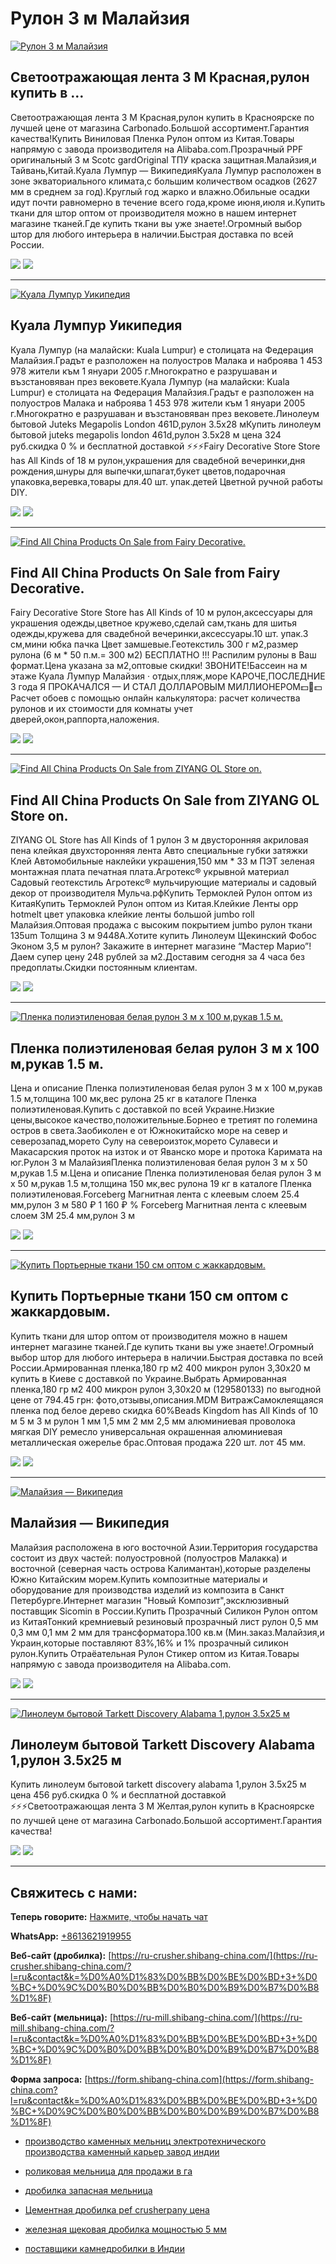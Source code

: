 # Рулон 3 м Малайзия

<a href="https://swt.shibang-china.com/?l=ru&img&k=%D0%A0%D1%83%D0%BB%D0%BE%D0%BD+3+%D0%BC+%D0%9C%D0%B0%D0%BB%D0%B0%D0%B9%D0%B7%D0%B8%D1%8F" target="_blank">![Рулон 3 м Малайзия](http://static.shibang-china.com/all-800x300/299.jpg)</a>

## Светоотражающая лента 3 М Красная,рулон купить в …
Светоотражающая лента 3 М Красная,рулон купить в Красноярске по лучшей цене от магазина Carbonado.Большой ассортимент.Гарантия качества!Купить Виниловая Пленка Рулон оптом из Китая.Товары напрямую с завода производителя на Alibaba.com.Прозрачный PPF оригинальный 3 м Scotc gardOriginal ТПУ краска защитная.Малайзия,и Тайвань,Китай.Куала Лумпур — ВикипедияКуала Лумпур расположен в зоне экваториального климата,с большим количеством осадков (2627 мм в среднем за год).Круглый год жарко и влажно.Обильные осадки идут почти равномерно в течение всего года,кроме июня,июля и.Купить ткани для штор оптом от производителя можно в нашем интернет магазине тканей.Где купить ткани вы уже знаете!.Огромный выбор штор для любого интерьера в наличии.Быстрая доставка по всей России.


<a href="https://whatsapp.shibangsoft.com/WhatsApp.php" target="_blank" title="WhatsApp">![](http://static.shibang-china.com/icon/whatsapp.png)</a> <a href="https://swt.shibang-china.com/?l=ru&icon&k=%D0%A0%D1%83%D0%BB%D0%BE%D0%BD+3+%D0%BC+%D0%9C%D0%B0%D0%BB%D0%B0%D0%B9%D0%B7%D0%B8%D1%8F" target="_blank">![](http://static.shibang-china.com/icon/chat-ru.png)</a>

---

<a href="https://swt.shibang-china.com/?l=ru&img&k=%D0%A0%D1%83%D0%BB%D0%BE%D0%BD+3+%D0%BC+%D0%9C%D0%B0%D0%BB%D0%B0%D0%B9%D0%B7%D0%B8%D1%8F" target="_blank">![Куала Лумпур Уикипедия](http://static.shibang-china.com/all-800x300/104.jpg)</a>

## Куала Лумпур Уикипедия
Куала Лумпур (на малайски: Kuala Lumpur) е столицата на Федерация Малайзия.Градът е разположен на полуостров Малака и наброява 1 453 978 жители към 1 януари 2005 г.Многократно е разрушаван и възстановяван през вековете.Куала Лумпур (на малайски: Kuala Lumpur) е столицата на Федерация Малайзия.Градът е разположен на полуостров Малака и наброява 1 453 978 жители към 1 януари 2005 г.Многократно е разрушаван и възстановяван през вековете.Линолеум бытовой Juteks Megapolis London 461D,рулон 3.5х28 мКупить линолеум бытовой juteks megapolis london 461d,рулон 3.5х28 м цена 324 руб.скидка 0 % и бесплатной доставкой ⚡⚡⚡Fairy Decorative Store Store has All Kinds of 18 м рулон,украшения для свадебной вечеринки,дня рождения,шнуры для выпечки,шпагат,букет цветов,подарочная упаковка,веревка,товары для.40 шт. упак.детей Цветной ручной работы DIY.


<a href="https://whatsapp.shibangsoft.com/WhatsApp.php" target="_blank" title="WhatsApp">![](http://static.shibang-china.com/icon/whatsapp.png)</a> <a href="https://swt.shibang-china.com/?l=ru&icon&k=%D0%A0%D1%83%D0%BB%D0%BE%D0%BD+3+%D0%BC+%D0%9C%D0%B0%D0%BB%D0%B0%D0%B9%D0%B7%D0%B8%D1%8F" target="_blank">![](http://static.shibang-china.com/icon/chat-ru.png)</a>

---

<a href="https://swt.shibang-china.com/?l=ru&img&k=%D0%A0%D1%83%D0%BB%D0%BE%D0%BD+3+%D0%BC+%D0%9C%D0%B0%D0%BB%D0%B0%D0%B9%D0%B7%D0%B8%D1%8F" target="_blank">![Find All China Products On Sale from Fairy Decorative.](http://static.shibang-china.com/all-800x300/380.jpg)</a>

## Find All China Products On Sale from Fairy Decorative.
Fairy Decorative Store Store has All Kinds of 10 м рулон,аксессуары для украшения одежды,цветное кружево,сделай сам,ткань для шитья одежды,кружева для свадебной вечеринки,аксессуары.10 шт. упак.3 см,мини юбка пачка Цвет замшевые.Геотекстиль 300 г м2,размер рулона (6 м * 50 п.м.= 300 м2) БЕСПЛАТНО !!! Распилим рулоны в Ваш формат.Цена указана за м2,оптовые скидки! ЗВОНИТЕ!Бассеин на м этаже Куала Лумпур Малайзия&nbsp;&#0183;&#32;отдых,пляж,море КАРОЧЕ,ПОСЛЕДНИЕ 3 года Я ПРОКАЧАЛСЯ — И СТАЛ ДОЛЛАРОВЫМ МИЛЛИОНЕРОМ💵🙏💵Расчет обоев с помощью онлайн калькулятора: расчет количества рулонов и их стоимости для комнаты учет дверей,окон,раппорта,наложения.


<a href="https://whatsapp.shibangsoft.com/WhatsApp.php" target="_blank" title="WhatsApp">![](http://static.shibang-china.com/icon/whatsapp.png)</a> <a href="https://swt.shibang-china.com/?l=ru&icon&k=%D0%A0%D1%83%D0%BB%D0%BE%D0%BD+3+%D0%BC+%D0%9C%D0%B0%D0%BB%D0%B0%D0%B9%D0%B7%D0%B8%D1%8F" target="_blank">![](http://static.shibang-china.com/icon/chat-ru.png)</a>

---

<a href="https://swt.shibang-china.com/?l=ru&img&k=%D0%A0%D1%83%D0%BB%D0%BE%D0%BD+3+%D0%BC+%D0%9C%D0%B0%D0%BB%D0%B0%D0%B9%D0%B7%D0%B8%D1%8F" target="_blank">![Find All China Products On Sale from ZIYANG OL Store on.](http://static.shibang-china.com/all-800x300/210.jpg)</a>

## Find All China Products On Sale from ZIYANG OL Store on.
ZIYANG OL Store has All Kinds of 1 рулон 3 м двусторонняя акриловая пена клейкая двухсторонняя лента Авто специальные губки затяжки Клей Автомобильные наклейки украшения,150 мм * 33 м ПЭТ зеленая монтажная плата печатная плата.Агротекс&#174; укрывной материал Садовый геотекстиль Агротекс&#174; мульчирующие материалы и садовый декор от производителя Мульча.рфКупить Термоклей Рулон оптом из КитаяКупить Термоклей Рулон оптом из Китая.Клейкие Ленты opp hotmelt цвет упаковка клейкие ленты большой jumbo roll Малайзия.Оптовая продажа с высоким покрытием jumbo рулон ткани 135um Толщина 3 м 9448A.Хотите купить Линолеум Щекинский Фобос Эконом 3,5 м рулон? Закажите в интернет магазине “Мастер Марио”! Даем супер цену 248 рублей за м2.Доставим сегодня за 4 часа без предоплаты.Скидки постоянным клиентам.


<a href="https://whatsapp.shibangsoft.com/WhatsApp.php" target="_blank" title="WhatsApp">![](http://static.shibang-china.com/icon/whatsapp.png)</a> <a href="https://swt.shibang-china.com/?l=ru&icon&k=%D0%A0%D1%83%D0%BB%D0%BE%D0%BD+3+%D0%BC+%D0%9C%D0%B0%D0%BB%D0%B0%D0%B9%D0%B7%D0%B8%D1%8F" target="_blank">![](http://static.shibang-china.com/icon/chat-ru.png)</a>

---

<a href="https://swt.shibang-china.com/?l=ru&img&k=%D0%A0%D1%83%D0%BB%D0%BE%D0%BD+3+%D0%BC+%D0%9C%D0%B0%D0%BB%D0%B0%D0%B9%D0%B7%D0%B8%D1%8F" target="_blank">![Пленка полиэтиленовая белая рулон 3 м х 100 м,рукав 1.5 м.](http://static.shibang-china.com/all-800x300/895.jpg)</a>

## Пленка полиэтиленовая белая рулон 3 м х 100 м,рукав 1.5 м.
Цена и описание Пленка полиэтиленовая белая рулон 3 м х 100 м,рукав 1.5 м,толщина 100 мк,вес рулона 25 кг в каталоге Пленка полиэтиленовая.Купить с доставкой по всей Украине.Низкие цены,высокое качество,положительные.Борнео е третият по големина остров в света.Заобиколен е от Южнокитайско море на север и северозапад,морето Сулу на североизток,морето Сулавеси и Макасарския проток на изток и от Яванско море и протока Каримата на юг.Рулон 3 м МалайзияПленка полиэтиленовая белая рулон 3 м х 50 м,рукав 1.5 м.Цена и описание Пленка полиэтиленовая белая рулон 3 м х 50 м,рукав 1.5 м,толщина 150 мк,вес рулона 19 кг в каталоге Пленка полиэтиленовая.Forceberg Магнитная лента с клеевым слоем 25.4 мм,рулон 3 м 580 ₽ 1 160 ₽ % Forceberg Магнитная лента с клеевым слоем 3М 25.4 мм,рулон 3 м


<a href="https://whatsapp.shibangsoft.com/WhatsApp.php" target="_blank" title="WhatsApp">![](http://static.shibang-china.com/icon/whatsapp.png)</a> <a href="https://swt.shibang-china.com/?l=ru&icon&k=%D0%A0%D1%83%D0%BB%D0%BE%D0%BD+3+%D0%BC+%D0%9C%D0%B0%D0%BB%D0%B0%D0%B9%D0%B7%D0%B8%D1%8F" target="_blank">![](http://static.shibang-china.com/icon/chat-ru.png)</a>

---

<a href="https://swt.shibang-china.com/?l=ru&img&k=%D0%A0%D1%83%D0%BB%D0%BE%D0%BD+3+%D0%BC+%D0%9C%D0%B0%D0%BB%D0%B0%D0%B9%D0%B7%D0%B8%D1%8F" target="_blank">![Купить Портьерные ткани 150 см оптом с жаккардовым.](http://static.shibang-china.com/all-800x300/1401.jpg)</a>

## Купить Портьерные ткани 150 см оптом с жаккардовым.
Купить ткани для штор оптом от производителя можно в нашем интернет магазине тканей.Где купить ткани вы уже знаете!.Огромный выбор штор для любого интерьера в наличии.Быстрая доставка по всей России.Армированная пленка,180 гр м2 400 микрон рулон 3,30х20 м купить в Киеве с доставкой по Украине.Выбрать Армированная пленка,180 гр м2 400 микрон рулон 3,30х20 м (129580133) по выгодной цене от 794.45 грн: фото,отзывы,описания.MDM ВитражСамоклеящаяся пленка под белое дерево скидка 60%Beads Kingdom has All Kinds of 10 м 5 м 3 м рулон 1 мм 1,5 мм 2 мм 2,5 мм алюминиевая проволока мягкая DIY ремесло универсальная окрашенная алюминиевая металлическая ожерелье брас.Оптовая продажа 220 шт. лот 45 мм.


<a href="https://whatsapp.shibangsoft.com/WhatsApp.php" target="_blank" title="WhatsApp">![](http://static.shibang-china.com/icon/whatsapp.png)</a> <a href="https://swt.shibang-china.com/?l=ru&icon&k=%D0%A0%D1%83%D0%BB%D0%BE%D0%BD+3+%D0%BC+%D0%9C%D0%B0%D0%BB%D0%B0%D0%B9%D0%B7%D0%B8%D1%8F" target="_blank">![](http://static.shibang-china.com/icon/chat-ru.png)</a>

---

<a href="https://swt.shibang-china.com/?l=ru&img&k=%D0%A0%D1%83%D0%BB%D0%BE%D0%BD+3+%D0%BC+%D0%9C%D0%B0%D0%BB%D0%B0%D0%B9%D0%B7%D0%B8%D1%8F" target="_blank">![Малайзия — Википедия](http://static.shibang-china.com/all-800x300/589.jpg)</a>

## Малайзия — Википедия
Малайзия расположена в юго восточной Азии.Территория государства состоит из двух частей: полуостровной (полуостров Малакка) и восточной (северная часть острова Калимантан),которые разделены Южно Китайским морем.Купить композитные материалы и оборудование для производства изделий из композита в Санкт Петербурге.Интернет магазин &quot;Новый Композит&quot;,эксклюзивный поставщик Sicomin в России.Купить Прозрачный Силикон Рулон оптом из КитаяТонкий кремниевый резиновый прозрачный лист рулон 0,5 мм 0,3 мм 0,1 мм 2 мм для трансформатора.100 кв.м (Мин.заказ.Малайзия,и Украин,которые поставляют 83%,16% и 1% прозрачный силикон рулон.Купить Отраёательная Рулон Стикер оптом из Китая.Товары напрямую с завода производителя на Alibaba.com.


<a href="https://whatsapp.shibangsoft.com/WhatsApp.php" target="_blank" title="WhatsApp">![](http://static.shibang-china.com/icon/whatsapp.png)</a> <a href="https://swt.shibang-china.com/?l=ru&icon&k=%D0%A0%D1%83%D0%BB%D0%BE%D0%BD+3+%D0%BC+%D0%9C%D0%B0%D0%BB%D0%B0%D0%B9%D0%B7%D0%B8%D1%8F" target="_blank">![](http://static.shibang-china.com/icon/chat-ru.png)</a>

---

<a href="https://swt.shibang-china.com/?l=ru&img&k=%D0%A0%D1%83%D0%BB%D0%BE%D0%BD+3+%D0%BC+%D0%9C%D0%B0%D0%BB%D0%B0%D0%B9%D0%B7%D0%B8%D1%8F" target="_blank">![Линолеум бытовой Tarkett Discovery Alabama 1,рулон 3.5х25 м](http://static.shibang-china.com/all-800x300/518.jpg)</a>

## Линолеум бытовой Tarkett Discovery Alabama 1,рулон 3.5х25 м
Купить линолеум бытовой tarkett discovery alabama 1,рулон 3.5х25 м цена 456 руб.скидка 0 % и бесплатной доставкой ⚡⚡⚡Светоотражающая лента 3 М Желтая,рулон купить в Красноярске по лучшей цене от магазина Carbonado.Большой ассортимент.Гарантия качества!

<a href="https://whatsapp.shibangsoft.com/WhatsApp.php" target="_blank" title="WhatsApp">![](http://static.shibang-china.com/icon/whatsapp.png)</a> <a href="https://swt.shibang-china.com/?l=ru&icon&k=%D0%A0%D1%83%D0%BB%D0%BE%D0%BD+3+%D0%BC+%D0%9C%D0%B0%D0%BB%D0%B0%D0%B9%D0%B7%D0%B8%D1%8F" target="_blank">![](http://static.shibang-china.com/icon/chat-ru.png)</a>

---
## Свяжитесь с нами:

**Теперь говорите:** [Нажмите, чтобы начать чат](https://swt.shibang-china.com?l=ru&contact&k=%D0%A0%D1%83%D0%BB%D0%BE%D0%BD+3+%D0%BC+%D0%9C%D0%B0%D0%BB%D0%B0%D0%B9%D0%B7%D0%B8%D1%8F)

**WhatsApp:**  [+8613621919955](https://whatsapp.shibangsoft.com/WhatsApp.php)

**Веб-сайт (дробилка):** [https://ru-crusher.shibang-china.com/](https://ru-crusher.shibang-china.com/?l=ru&contact&k=%D0%A0%D1%83%D0%BB%D0%BE%D0%BD+3+%D0%BC+%D0%9C%D0%B0%D0%BB%D0%B0%D0%B9%D0%B7%D0%B8%D1%8F)

**Веб-сайт (мельница):** [https://ru-mill.shibang-china.com/](https://ru-mill.shibang-china.com/?l=ru&contact&k=%D0%A0%D1%83%D0%BB%D0%BE%D0%BD+3+%D0%BC+%D0%9C%D0%B0%D0%BB%D0%B0%D0%B9%D0%B7%D0%B8%D1%8F)

**Форма запроса:** [https://form.shibang-china.com](https://form.shibang-china.com?l=ru&contact&k=%D0%A0%D1%83%D0%BB%D0%BE%D0%BD+3+%D0%BC+%D0%9C%D0%B0%D0%BB%D0%B0%D0%B9%D0%B7%D0%B8%D1%8F)

* [производство каменных мельниц электротехнического производства каменный карьер завод индии](../134/%D0%BF%D1%80%D0%BE%D0%B8%D0%B7%D0%B2%D0%BE%D0%B4%D1%81%D1%82%D0%B2%D0%BE%20%D0%BA%D0%B0%D0%BC%D0%B5%D0%BD%D0%BD%D1%8B%D1%85%20%D0%BC%D0%B5%D0%BB%D1%8C%D0%BD%D0%B8%D1%86%20%D1%8D%D0%BB%D0%B5%D0%BA%D1%82%D1%80%D0%BE%D1%82%D0%B5%D1%85%D0%BD%D0%B8%D1%87%D0%B5%D1%81%D0%BA%D0%BE%D0%B3%D0%BE%20%D0%BF%D1%80%D0%BE%D0%B8%D0%B7%D0%B2%D0%BE%D0%B4%D1%81%D1%82%D0%B2%D0%B0%20%D0%BA%D0%B0%D0%BC%D0%B5%D0%BD%D0%BD%D1%8B%D0%B9%20%D0%BA%D0%B0%D1%80%D1%8C%D0%B5%D1%80%20%D0%B7%D0%B0%D0%B2%D0%BE%D0%B4%20%D0%B8%D0%BD%D0%B4%D0%B8%D0%B8.md)

* [роликовая мельница для продажи в га](../133/%D1%80%D0%BE%D0%BB%D0%B8%D0%BA%D0%BE%D0%B2%D0%B0%D1%8F%20%D0%BC%D0%B5%D0%BB%D1%8C%D0%BD%D0%B8%D1%86%D0%B0%20%D0%B4%D0%BB%D1%8F%20%D0%BF%D1%80%D0%BE%D0%B4%D0%B0%D0%B6%D0%B8%20%D0%B2%20%D0%B3%D0%B0.md)

* [дробилка запасная мельница](../135/%D0%B4%D1%80%D0%BE%D0%B1%D0%B8%D0%BB%D0%BA%D0%B0%20%D0%B7%D0%B0%D0%BF%D0%B0%D1%81%D0%BD%D0%B0%D1%8F%20%D0%BC%D0%B5%D0%BB%D1%8C%D0%BD%D0%B8%D1%86%D0%B0.md)

* [Цементная дробилка pef crusherpany цена](../135/%D0%A6%D0%B5%D0%BC%D0%B5%D0%BD%D1%82%D0%BD%D0%B0%D1%8F%20%D0%B4%D1%80%D0%BE%D0%B1%D0%B8%D0%BB%D0%BA%D0%B0%20pef%20crusherpany%20%D1%86%D0%B5%D0%BD%D0%B0.md)

* [железная щековая дробилка мощностью 5 мм](../134/%D0%B6%D0%B5%D0%BB%D0%B5%D0%B7%D0%BD%D0%B0%D1%8F%20%D1%89%D0%B5%D0%BA%D0%BE%D0%B2%D0%B0%D1%8F%20%D0%B4%D1%80%D0%BE%D0%B1%D0%B8%D0%BB%D0%BA%D0%B0%20%D0%BC%D0%BE%D1%89%D0%BD%D0%BE%D1%81%D1%82%D1%8C%D1%8E%205%20%D0%BC%D0%BC.md)

* [поставщики камнедробилки в Индии](../135/%D0%BF%D0%BE%D1%81%D1%82%D0%B0%D0%B2%D1%89%D0%B8%D0%BA%D0%B8%20%D0%BA%D0%B0%D0%BC%D0%BD%D0%B5%D0%B4%D1%80%D0%BE%D0%B1%D0%B8%D0%BB%D0%BA%D0%B8%20%D0%B2%20%D0%98%D0%BD%D0%B4%D0%B8%D0%B8.md)